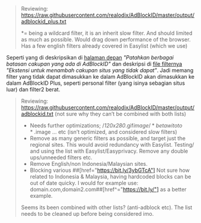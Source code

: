 > Reviewing:
> https://raw.githubusercontent.com/realodix/AdBlockID/master/output/adblockid_plus.txt
>
>   *= being a wildcard filter, it is an inherit slow filter. And should limited as much as possible. Would drag down performance of the browser.
>    Has a few english filters already covered in Easylist (which we use)

Seperti yang di deskripsikan di [halaman depan](https://github.com/realodix/AdBlockID#readme) *"Patahkan berbagai batasan cakupan yang ada di AdBlockID"* dan deskripsi di [file filternya](https://raw.githubusercontent.com/realodix/AdBlockID/master/output/adblockid_plus.txt) *"Ekstensi untuk menambah cakupan situs yang tidak dapat"*. Jadi memang filter yang tidak dapat dimasukkan ke dalam AdBlockID akan dimasukkan ke dalam AdBlockID Plus, seperti personal filter (yang isinya sebagian situs luar) dan filter2 berat.


> Reviewing: https://raw.githubusercontent.com/realodix/AdBlockID/master/output/adblockid.txt (not sure why they can’t be combined with both lists)
>
>    - Needs further optimizations; /*120x280*.gif$image /*betawitoto*.$image … etc (isn’t optimized, and considered slow filters)
>    - Remove as many generic filters as possible, and target just the regional sites. This would avoid redundancy with Easylist. Testing/ and using the list with Easylist/Easyprivacy. Remove any double ups/unneeded filters etc.
>    - Remove English/non Indonesia/Malaysian sites.
>    - Blocking various ##[href="https://bit.ly/3ybGTcA"] Not sure how related to Indonesia & Malaysia, having hardcoded blocks can be out of date quicky. I would for example use: domain.com,domain2.com##[href^="https://bit.ly/"] as a better example.
>
> Seems its been combined with other lists? (anti-adblock etc). The list needs to be cleaned up before being considered imo.
